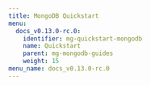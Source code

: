 ```yaml
---
title: MongoDB Quickstart
menu:
  docs_v0.13.0-rc.0:
    identifier: mg-quickstart-mongodb
    name: Quickstart
    parent: mg-mongodb-guides
    weight: 15
menu_name: docs_v0.13.0-rc.0
---
```



